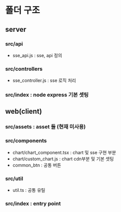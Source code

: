 # 폴더 구조

## server

### src/api
- sse_api.js : sse, api 정의

### src/controllers
- sse_controller.js : sse 로직 처리

### src/index : node express 기본 셋팅

## web(client)

### src/assets : asset 들 (현재 미사용)

### src/components
- chart/chart_component.tsx : chart 및 sse 구현 부분
- chart/custom_chart.js : chart cdn부분 및 기본 셋팅
- common_btn : 공통 버튼

### src/util
- util.ts : 공통 유틸

### src/index : entry point